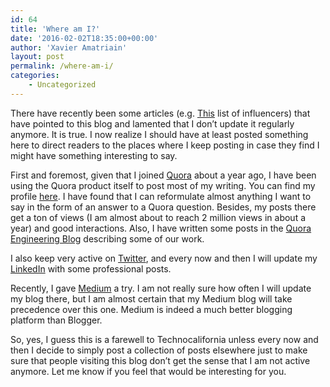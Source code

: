```yaml
---
id: 64
title: 'Where am I?'
date: '2016-02-02T18:35:00+00:00'
author: 'Xavier Amatriain'
layout: post
permalink: /where-am-i/
categories:
    - Uncategorized
---
```


There have recently been some articles (e.g. [This](https://www.poweradmin.com/blog/51-devops-influencers-to-start-following-today/) list of influencers) that have pointed to this blog and lamented that I don’t update it regularly anymore. It is true. I now realize I should have at least posted something here to direct readers to the places where I keep posting in case they find I might have something interesting to say.

First and foremost, given that I joined [Quora](http://www.quora.com/) about a year ago, I have been using the Quora product itself to post most of my writing. You can find my profile [here](https://www.quora.com/profile/Xavier-Amatriain). I have found that I can reformulate almost anything I want to say in the form of an answer to a Quora question. Besides, my posts there get a ton of views (I am almost about to reach 2 million views in about a year) and good interactions. Also, I have written some posts in the [Quora Engineering Blog](https://engineering.quora.com/) describing some of our work.

I also keep very active on [Twitter](https://twitter.com/xamat), and every now and then I will update my [LinkedIn](https://www.linkedin.com/in/xamatriain) with some professional posts.

Recently, I gave [Medium](https://medium.com/@xamat) a try. I am not really sure how often I will update my blog there, but I am almost certain that my Medium blog will take precedence over this one. Medium is indeed a much better blogging platform than Blogger.

So, yes, I guess this is a farewell to Technocalifornia unless every now and then I decide to simply post a collection of posts elsewhere just to make sure that people visiting this blog don’t get the sense that I am not active anymore. Let me know if you feel that would be interesting for you.